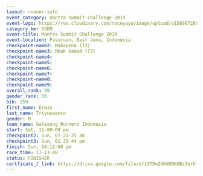 ```yaml
---
layout: runner-info 
event_category: mantra-summit-challenge-2019 
event-logo: https://res.cloudinary.com/raceyaya/image/upload/v1569072809/logo/mantra-image_segrbx.jpg
category_km: 55KM 
event-title: Mantra Summit Challenge 2019 
event-location: Pasuruan, East Java, Indonesia 
checkpoint-name2: Mahapena (T2) 
checkpoint-name3: Mbah Kamad (T3) 
checkpoint-name4: 
checkpoint-name5: 
checkpoint-name6: 
checkpoint-name7: 
checkpoint-name8: 
checkpoint-name9: 
overall_rank: 39
gender_rank: 36
bib: 259
first_name: Erwin
last_name: Triyuswanto
gender: M
team_name: Galesong Runners Indonesia
start: Sat, 11-00-00 pm
checkpoint2: Sun, 07-21-25 am
checkpoint3: Sun, 01-25-44 pm
finish: Sun, 04-11-08 pm
race_time: 17-11-08
status: FINISHER
certficate_/_link: https-//drive.google.com/file/d/19T9uZ4Hd8BKOBz3erhflcRWNGnM9ckKv/view?usp=sharing
---
```

